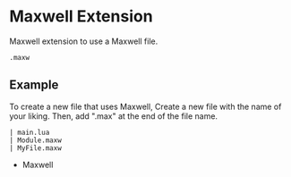 # Maxwell Extension
Maxwell extension to use a Maxwell file.

```
.maxw
```

## Example
To create a new file that uses Maxwell, Create a new file with the name of your liking. Then, add ".max" at the end of the file name.

```
| main.lua
| Module.maxw
| MyFile.maxw
```

* Maxwell
